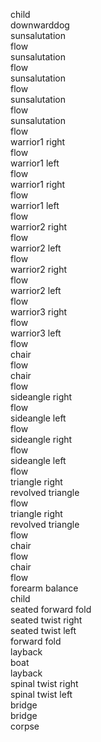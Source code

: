 child<br />
downwarddog<br />
sunsalutation<br />
flow<br />
sunsalutation<br />
flow<br />
sunsalutation<br />
flow<br />
sunsalutation<br />
flow<br />
sunsalutation<br />
flow<br />
warrior1 right<br />
flow<br />
warrior1 left<br />
flow<br />
warrior1 right<br />
flow<br />
warrior1 left<br />
flow<br />
warrior2 right<br />
flow<br />
warrior2 left<br />
flow<br />
warrior2 right<br />
flow<br />
warrior2 left<br />
flow<br />
warrior3 right<br />
flow<br />
warrior3 left<br />
flow<br />
chair<br />
flow<br />
chair<br />
flow<br />
sideangle right<br />
flow<br />
sideangle left<br />
flow<br />
sideangle right<br />
flow<br />
sideangle left<br />
flow<br />
triangle right<br />
revolved triangle<br />
flow<br />
triangle right<br />
revolved triangle<br />
flow<br />
chair<br />
flow<br />
chair<br />
flow<br />
forearm balance<br />
child<br />
seated forward fold<br />
seated twist right<br />
seated twist left<br />
forward fold<br />
layback<br />
boat<br />
layback<br />
spinal twist right<br />
spinal twist left<br />
bridge<br />
bridge<br />
corpse<br />
